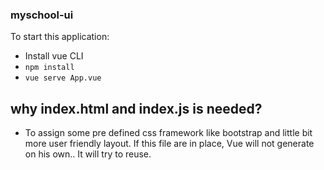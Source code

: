 ### myschool-ui

To start this application:

- Install vue CLI
- `npm install`
- `vue serve App.vue`

## why index.html and index.js is needed?
- To assign some pre defined css framework like bootstrap and little bit more user friendly layout. If this file are in place, Vue will not generate on his own.. It will try to reuse. 
